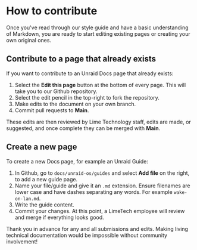 # How to contribute

Once you've read through our style guide and have a basic understanding of Markdown, you are ready to start editing existing pages or creating your own original ones.

## Contribute to a page that already exists

If you want to contribute to an Unraid Docs page that already exists:

1. Select the **Edit this page** button at the bottom of every page. This will take you to our Github repository.
2. Select the edit pencil in the top-right to fork the repository.
3. Make edits to the document on your own branch.
4. Commit pull requests to **Main**.

These edits are then reviewed by Lime Technology staff, edits are made, or suggested, and once complete they can be merged with **Main**.

## Create a new page

To create a new Docs page, for example an Unraid Guide:

1. In Github, go to `docs/unraid-os/guides` and select **Add file** on the right, to add a new guide page.
2. Name your file/guide and give it an `.md` extension. Ensure filenames are lower case and have dashes separating any words. For example `wake-on-lan.md`.
3. Write the guide content.
4. Commit your changes. At this point, a LimeTech employee will review and merge if everything looks good.

Thank you in advance for any and all submissions and edits. Making living technical documentation would be impossible without community involvement!
